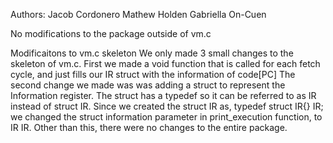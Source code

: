 Authors:
	Jacob Cordonero
  Mathew Holden
  Gabriella On-Cuen

No modifications to the package outside of vm.c

Modificaitons to vm.c skeleton
  We only made 3 small changes to the skeleton of vm.c. First we made a void function that is called for each fetch cycle, and just fills our IR struct with the information of code[PC]
  The second change we made was was adding a struct to represent the Information register. The struct has a typedef so it can be referred to as IR instead of struct IR. 
  Since we created the struct IR as, 
                      typedef struct IR{} IR; 
  we changed the struct information parameter in print_execution function, to IR IR. Other than this, there 
  were no changes to the entire package. 

